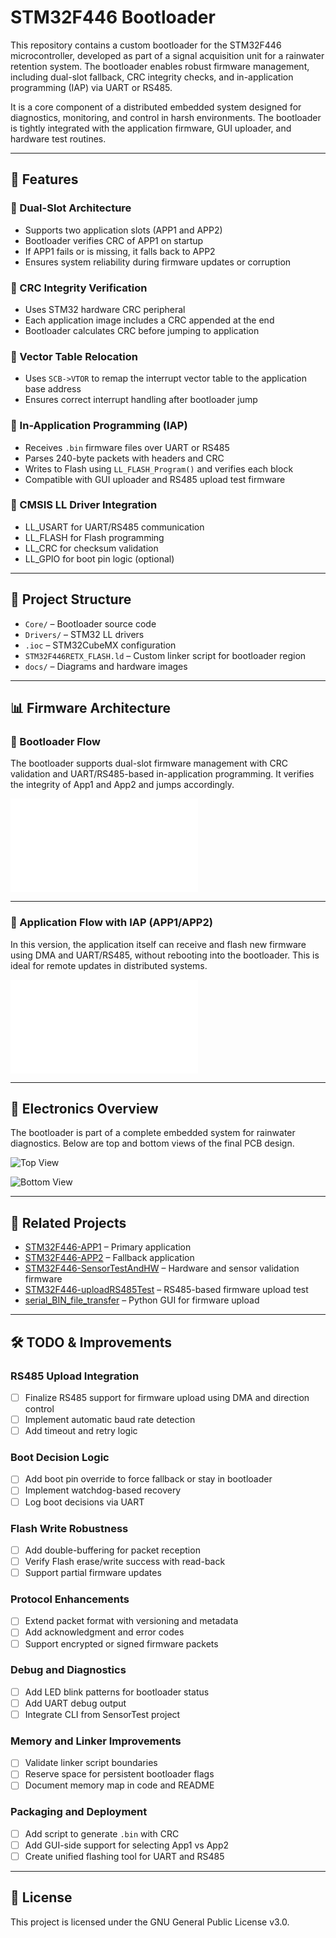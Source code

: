 # STM32F446 Bootloader

This repository contains a custom bootloader for the STM32F446 microcontroller, developed as part of a signal acquisition unit for a rainwater retention system. The bootloader enables robust firmware management, including dual-slot fallback, CRC integrity checks, and in-application programming (IAP) via UART or RS485.

It is a core component of a distributed embedded system designed for diagnostics, monitoring, and control in harsh environments. The bootloader is tightly integrated with the application firmware, GUI uploader, and hardware test routines.

---

## 🚀 Features

### 🔁 Dual-Slot Architecture
- Supports two application slots (APP1 and APP2)
- Bootloader verifies CRC of APP1 on startup
- If APP1 fails or is missing, it falls back to APP2
- Ensures system reliability during firmware updates or corruption

### 🔐 CRC Integrity Verification
- Uses STM32 hardware CRC peripheral
- Each application image includes a CRC appended at the end
- Bootloader calculates CRC before jumping to application

### 🔧 Vector Table Relocation
- Uses `SCB->VTOR` to remap the interrupt vector table to the application base address
- Ensures correct interrupt handling after bootloader jump

### 🔄 In-Application Programming (IAP)
- Receives `.bin` firmware files over UART or RS485
- Parses 240-byte packets with headers and CRC
- Writes to Flash using `LL_FLASH_Program()` and verifies each block
- Compatible with GUI uploader and RS485 upload test firmware

### 🧱 CMSIS LL Driver Integration
- LL_USART for UART/RS485 communication
- LL_FLASH for Flash programming
- LL_CRC for checksum validation
- LL_GPIO for boot pin logic (optional)

---

## 📁 Project Structure

- `Core/` – Bootloader source code
- `Drivers/` – STM32 LL drivers
- `.ioc` – STM32CubeMX configuration
- `STM32F446RETX_FLASH.ld` – Custom linker script for bootloader region
- `docs/` – Diagrams and hardware images

---

## 📊 Firmware Architecture

### 🧭 Bootloader Flow

The bootloader supports dual-slot firmware management with CRC validation and UART/RS485-based in-application programming. It verifies the integrity of App1 and App2 and jumps accordingly.

![Bootloader Flow](docs/img/SWdesignv2.pdf)

---

### 🧠 Application Flow with IAP (APP1/APP2)

In this version, the application itself can receive and flash new firmware using DMA and UART/RS485, without rebooting into the bootloader. This is ideal for remote updates in distributed systems.

![APP IAP Flow](docs/img/SWdesignv1.pdf)

---

## 🧪 Electronics Overview

The bootloader is part of a complete embedded system for rainwater diagnostics. Below are top and bottom views of the final PCB design.

![Top View](docs/img/top.jpg)

![Bottom View](docs/img/Bottom.jpg)

---

## 🔗 Related Projects

- [STM32F446-APP1](https://github.com/Vojtese/STM32F446-APP1) – Primary application
- [STM32F446-APP2](https://github.com/Vojtese/STM32F446-APP2) – Fallback application
- [STM32F446-SensorTestAndHW](https://github.com/Vojtese/STM32F446-SensorTestAndHW) – Hardware and sensor validation firmware
- [STM32F446-uploadRS485Test](https://github.com/Vojtese/STM32F446-uploadRS485Test) – RS485-based firmware upload test
- [serial_BIN_file_transfer](https://github.com/Vojtese/serial_BIN_file_transfer) – Python GUI for firmware upload

---

## 🛠️ TODO & Improvements

### RS485 Upload Integration
- [ ] Finalize RS485 support for firmware upload using DMA and direction control
- [ ] Implement automatic baud rate detection
- [ ] Add timeout and retry logic

### Boot Decision Logic
- [ ] Add boot pin override to force fallback or stay in bootloader
- [ ] Implement watchdog-based recovery
- [ ] Log boot decisions via UART

### Flash Write Robustness
- [ ] Add double-buffering for packet reception
- [ ] Verify Flash erase/write success with read-back
- [ ] Support partial firmware updates

### Protocol Enhancements
- [ ] Extend packet format with versioning and metadata
- [ ] Add acknowledgment and error codes
- [ ] Support encrypted or signed firmware packets

### Debug and Diagnostics
- [ ] Add LED blink patterns for bootloader status
- [ ] Add UART debug output
- [ ] Integrate CLI from SensorTest project

### Memory and Linker Improvements
- [ ] Validate linker script boundaries
- [ ] Reserve space for persistent bootloader flags
- [ ] Document memory map in code and README

### Packaging and Deployment
- [ ] Add script to generate `.bin` with CRC
- [ ] Add GUI-side support for selecting App1 vs App2
- [ ] Create unified flashing tool for UART and RS485

---

## 📜 License

This project is licensed under the GNU General Public License v3.0.
